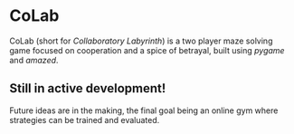 # CoLab
CoLab (short for _Collaboratory Labyrinth_) is a two player maze solving game focused on cooperation and a spice of betrayal, built using _pygame_ and _amazed_.

## Still in active development!
Future ideas are in the making, the final goal being an online gym where strategies can be trained and evaluated.